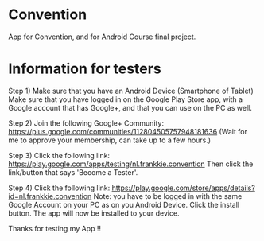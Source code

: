 Convention
==========

App for Convention, and for Android Course final project.


Information for testers
=======================

Step 1)
Make sure that you have an Android Device (Smartphone of Tablet) 
Make sure that you have logged in on the Google Play Store app, with a Google account that has Google+, and that you can use on the PC as well.

Step 2)
Join the following Google+ Community:
https://plus.google.com/communities/112804505757948181636
(Wait for me to approve your membership, can take up to a few hours.)

Step 3)
Click the following link:
https://play.google.com/apps/testing/nl.frankkie.convention
Then click the link/button that says 'Become a Tester'.

Step 4) 
Click the following link:
https://play.google.com/store/apps/details?id=nl.frankkie.convention
Note: you have to be logged in with the same Google Account on your PC as on you Android Device.
Click the install button.
The app will now be installed to your device.

Thanks for testing my App !!
